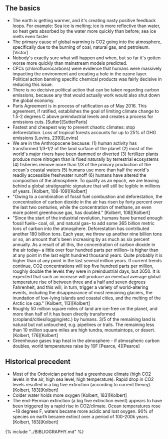 ## The basics
* The earth is getting warmer, and it's creating nasty positive feedback loops. For example: Sea ice is melting; ice is more reflective than water, so heat gets absorbed by the water more quickly than before; sea ice melts even faster
* The primary cause of global warming is CO2 going into the atmosphere, specifically due to the burning of coal, natural gas, and petroleum. [Victor]
* Nobody's exactly sure what will happen and when, but so far it's gotten worse more quickly than mainstream models predicted.
* CFCs (chlorofluorocarbons) were evidence that humans were massively impacting the environment and creating a hole in the ozone layer. Political action banning specific chemical products was fairly decisive in reducing this issue.
* There is no decisive political action that can be taken regarding carbon emissions, because any that would actually work would also shut down the global economy.
* Paris Agreement is in process of ratification as of May 2016. This agreement, if ratified, establishes the goal of limiting climate change to 1.5-2 degrees C above preindustrial levels and creates a process for emissions cuts. [Sutter][SutterParis]
* Fastest and cheapest way to prevent chaotic climates: stop deforestation. Loss of tropical forests accounts for up to 25% of GHG emissions [Lovins, 239][Lovins]
* We are in the Anthropocene because: (1) human activity has transformed 1/3-1/2 of the land surface of the planet (2) most of the world's major rivers have been dammed or diverted (3) fertilizer plants produce more nitrogen than is fixed naturally by terrestrial ecosystems (4) fisheries remove more than 1/3 of the primary production of the ocean's coastal waters (5) humans use more than half the world's readily accessible freshwater runoff (6) humans have altered the composition of the atmosphere. To qualify as an epoch, we are leaving behind a global stratigraphic signature that will still be legible in millions of years. [Kolbert, 108-109][Kolbert]
* "Owing to a combination of fossil fuel combustion and deforestation, the concentration of carbon dioxide in the air has risen by forty percent over the last two centuries, while the concentration of methane, an even more potent greenhouse gas, has doubled." [Kolbert, 108][Kolbert]
* "Since the start of the industrial revolution, humans have burned enough fossil fuels– coal, oil, and natural gas– to add some 365 billion metric tons of carbon into the atmosphere. Deforestation has contributed another 180 billion tons. Each year, we throw up another nine billion tons or so, an amount that's been increasing by as much as six percent annually. As a result of all this, the concentration of carbon dioxide in the air today– a little over four hundred parts per million– is higher than at any point in the last eight hundred thousand years. Quite probably it is higher than at any point in the last several million years. If current trends continue, CO2 concentrations will top five hundred parts per million, roughly double the levels they were in preindustrial days, but 2050. It is expected that such an increase will produce an eventual average global temperature rise of between three and a half and seven degrees Fahrenheit, and this will, in turn, trigger a variety of world-altering events, including the disappearance of most remaining glaciers, the inundation of low-lying islands and coastal cities, and the melting of the Arctic ice cap." [Kolbert, 113][Kolbert]
* Roughly 50 million square miles of land are ice-free on the planet, and more than half of it has been directly transformed (cropland/cities/logging/etc.) by humans. 3/5 of the remaining land is natural but not untouched, e.g. pipelines or trails. The remaining less than 10 million square miles are high tundra, mountaintops, or desert. [Kolbert, 176][Kolbert]
* Greenhouse gases trap heat in the atmosphere - if atmospheric carbon doubles, world temperatures raise by 10F [Pearce, 4][Pearce]

## Historical precedent
* Most of the Ordovician period had a greenhouse climate (high CO2 levels in the air, high sea level, high temperature). Rapid drop in CO2 levels resulted in a big five extinction (according to current theory). [Kolbert, 183][Kolbert]
* Colder water holds more oxygen [Kolbert, 183][Kolbert]
* The end-Permian extinction (a big five extinction event) appears to have been triggered by a rapid rise in CO2/climate. Ocean temperatures rose ~18 degrees F, waters became more acidic and lost oxygen. 90% of species on earth became extinct over a period of 100-200k years. [Kolbert, 183][Kolbert]

{% include "../BIBLIOGRAPHY.md" %}
